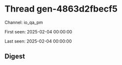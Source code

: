 # Thread gen-4863d2fbecf5
Channel: io_qa_pm

First seen: 2025-02-04 00:00:00

Last seen: 2025-02-04 00:00:00

## Digest


